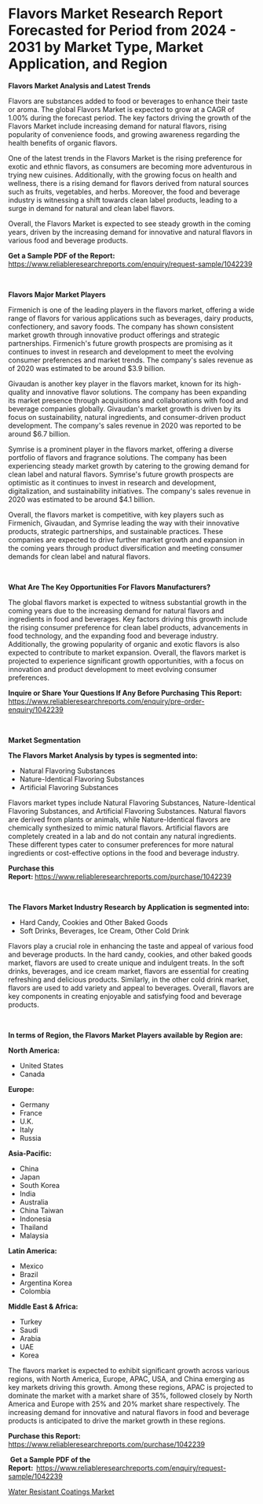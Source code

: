 <p><h1>Flavors Market Research Report Forecasted for Period from 2024 -  2031 by Market Type, Market Application, and Region</h1></p><p><strong>Flavors Market Analysis and Latest Trends</strong></p>
<p><p>Flavors are substances added to food or beverages to enhance their taste or aroma. The global Flavors Market is expected to grow at a CAGR of 1.00% during the forecast period. The key factors driving the growth of the Flavors Market include increasing demand for natural flavors, rising popularity of convenience foods, and growing awareness regarding the health benefits of organic flavors.</p><p>One of the latest trends in the Flavors Market is the rising preference for exotic and ethnic flavors, as consumers are becoming more adventurous in trying new cuisines. Additionally, with the growing focus on health and wellness, there is a rising demand for flavors derived from natural sources such as fruits, vegetables, and herbs. Moreover, the food and beverage industry is witnessing a shift towards clean label products, leading to a surge in demand for natural and clean label flavors.</p><p>Overall, the Flavors Market is expected to see steady growth in the coming years, driven by the increasing demand for innovative and natural flavors in various food and beverage products.</p></p>
<p><strong>Get a Sample PDF of the Report:&nbsp;</strong> <a href="https://www.reliableresearchreports.com/enquiry/request-sample/1042239">https://www.reliableresearchreports.com/enquiry/request-sample/1042239</a></p>
<p>&nbsp;</p>
<p><strong>Flavors Major Market Players</strong></p>
<p><p>Firmenich is one of the leading players in the flavors market, offering a wide range of flavors for various applications such as beverages, dairy products, confectionery, and savory foods. The company has shown consistent market growth through innovative product offerings and strategic partnerships. Firmenich's future growth prospects are promising as it continues to invest in research and development to meet the evolving consumer preferences and market trends. The company's sales revenue as of 2020 was estimated to be around $3.9 billion.</p><p>Givaudan is another key player in the flavors market, known for its high-quality and innovative flavor solutions. The company has been expanding its market presence through acquisitions and collaborations with food and beverage companies globally. Givaudan's market growth is driven by its focus on sustainability, natural ingredients, and consumer-driven product development. The company's sales revenue in 2020 was reported to be around $6.7 billion.</p><p>Symrise is a prominent player in the flavors market, offering a diverse portfolio of flavors and fragrance solutions. The company has been experiencing steady market growth by catering to the growing demand for clean label and natural flavors. Symrise's future growth prospects are optimistic as it continues to invest in research and development, digitalization, and sustainability initiatives. The company's sales revenue in 2020 was estimated to be around $4.1 billion.</p><p>Overall, the flavors market is competitive, with key players such as Firmenich, Givaudan, and Symrise leading the way with their innovative products, strategic partnerships, and sustainable practices. These companies are expected to drive further market growth and expansion in the coming years through product diversification and meeting consumer demands for clean label and natural flavors.</p></p>
<p>&nbsp;</p>
<p><strong>What Are The Key Opportunities For Flavors Manufacturers?</strong></p>
<p><p>The global flavors market is expected to witness substantial growth in the coming years due to the increasing demand for natural flavors and ingredients in food and beverages. Key factors driving this growth include the rising consumer preference for clean label products, advancements in food technology, and the expanding food and beverage industry. Additionally, the growing popularity of organic and exotic flavors is also expected to contribute to market expansion. Overall, the flavors market is projected to experience significant growth opportunities, with a focus on innovation and product development to meet evolving consumer preferences.</p></p>
<p><strong>Inquire or Share Your Questions If Any Before Purchasing This Report:</strong> <a href="https://www.reliableresearchreports.com/enquiry/pre-order-enquiry/1042239">https://www.reliableresearchreports.com/enquiry/pre-order-enquiry/1042239</a></p>
<p>&nbsp;</p>
<p><strong>Market Segmentation</strong></p>
<p><strong>The Flavors Market Analysis by types is segmented into:</strong></p>
<p><ul><li>Natural Flavoring Substances</li><li>Nature-Identical Flavoring Substances</li><li>Artificial Flavoring Substances</li></ul></p>
<p><p>Flavors market types include Natural Flavoring Substances, Nature-Identical Flavoring Substances, and Artificial Flavoring Substances. Natural flavors are derived from plants or animals, while Nature-Identical flavors are chemically synthesized to mimic natural flavors. Artificial flavors are completely created in a lab and do not contain any natural ingredients. These different types cater to consumer preferences for more natural ingredients or cost-effective options in the food and beverage industry.</p></p>
<p><strong>Purchase this Report:&nbsp;</strong><a href="https://www.reliableresearchreports.com/purchase/1042239">https://www.reliableresearchreports.com/purchase/1042239</a></p>
<p>&nbsp;</p>
<p><strong>The Flavors Market Industry Research by Application is segmented into:</strong></p>
<p><ul><li>Hard Candy, Cookies and Other Baked Goods</li><li>Soft Drinks, Beverages, Ice Cream, Other Cold Drink</li></ul></p>
<p><p>Flavors play a crucial role in enhancing the taste and appeal of various food and beverage products. In the hard candy, cookies, and other baked goods market, flavors are used to create unique and indulgent treats. In the soft drinks, beverages, and ice cream market, flavors are essential for creating refreshing and delicious products. Similarly, in the other cold drink market, flavors are used to add variety and appeal to beverages. Overall, flavors are key components in creating enjoyable and satisfying food and beverage products.</p></p>
<p>&nbsp;</p>
<p><strong>In terms of Region, the Flavors Market Players available by Region are:</strong></p>
<p>
    <p> <strong> North America: </strong>
        <ul>
            <li>United States</li>
            <li>Canada</li>
        </ul>
        </p> 
    <p> <strong> Europe: </strong>
        <ul>
            <li>Germany</li>
            <li>France</li>
            <li>U.K.</li>
            <li>Italy</li>
            <li>Russia</li>
        </ul>
        </p> 
    <p> <strong> Asia-Pacific: </strong>
        <ul>
            <li>China</li>
            <li>Japan</li>
            <li>South Korea</li>
            <li>India</li>
            <li>Australia</li>
            <li>China Taiwan</li>
            <li>Indonesia</li>
            <li>Thailand</li>
            <li>Malaysia</li>
        </ul>
        </p> 
    <p> <strong> Latin America: </strong>
        <ul>
            <li>Mexico</li>
            <li>Brazil</li>
            <li>Argentina Korea</li>
            <li>Colombia</li>
        </ul>
        </p> 
    <p> <strong> Middle East & Africa: </strong>
        <ul>
            <li>Turkey</li>
            <li>Saudi</li>
            <li>Arabia</li>
            <li>UAE</li>
            <li>Korea</li>
        </ul>
    </p>
    </p>
<p><p>The flavors market is expected to exhibit significant growth across various regions, with North America, Europe, APAC, USA, and China emerging as key markets driving this growth. Among these regions, APAC is projected to dominate the market with a market share of 35%, followed closely by North America and Europe with 25% and 20% market share respectively. The increasing demand for innovative and natural flavors in food and beverage products is anticipated to drive the market growth in these regions.</p></p>
<p><strong>Purchase this Report: </strong><a href="https://www.reliableresearchreports.com/purchase/1042239">https://www.reliableresearchreports.com/purchase/1042239</a></p>
<p>&nbsp;<strong>Get a Sample PDF of the Report:&nbsp;&nbsp;</strong><a href="https://www.reliableresearchreports.com/enquiry/request-sample/1042239">https://www.reliableresearchreports.com/enquiry/request-sample/1042239</a></p>
<p><strong></strong></p>
<p><p><a href="https://full-wildebeest-80b.notion.site/Water-Resistant-Coatings-Market-Offer-Valuable-Insights-into-Market-Size-Market-Share-Market-Trend-d690930179044d2c9a1fe00974413e9c">Water Resistant Coatings Market</a></p></p>